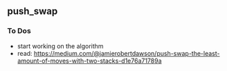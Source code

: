 ## push_swap

### To Dos
- start working on the algorithm
- read: https://medium.com/@jamierobertdawson/push-swap-the-least-amount-of-moves-with-two-stacks-d1e76a71789a